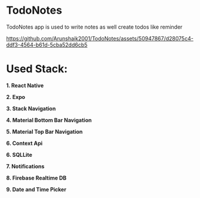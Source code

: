 # TodoNotes

TodoNotes app is used to write notes as well create todos like reminder

https://github.com/Arunshaik2001/TodoNotes/assets/50947867/d28075c4-ddf3-4564-b61d-5cba52dd6cb5


# Used Stack:
  **1. React Native**
  
  **2. Expo**
  
  **3. Stack Navigation**
  
  **4. Material Bottom Bar Navigation**
  
  **5. Material Top Bar Navigation**
  
  **6. Context Api**
  
  **6. SQLLite**
  
  **7. Notifications**
  
  **8. Firebase Realtime DB**
  
  **9. Date and Time Picker**
